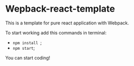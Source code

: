 # Wepback-react-template
This is a template for pure react application with Webpack.

To start working add this commands in terminal:
- ```npm install ```;
- ```npm start```;

You can start coding!
